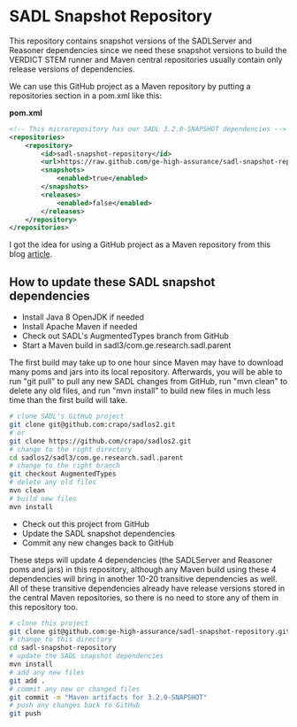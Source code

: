 # SADL Snapshot Repository

This repository contains snapshot versions of the SADLServer and
Reasoner dependencies since we need these snapshot versions to build
the VERDICT STEM runner and Maven central repositories usually contain
only release versions of dependencies.

We can use this GitHub project as a Maven repository by putting a
repositories section in a pom.xml like this:

**pom.xml**
```xml
<!-- This microrepository has our SADL 3.2.0-SNAPSHOT dependencies -->
<repositories>
    <repository>
        <id>sadl-snapshot-repository</id>
        <url>https://raw.github.com/ge-high-assurance/sadl-snapshot-repository/master/repository</url>
        <snapshots>
            <enabled>true</enabled>
        </snapshots>
        <releases>
            <enabled>false</enabled>
        </releases>
    </repository>
</repositories>
```

I got the idea for using a GitHub project as a Maven repository from
this blog
[article](https://cemerick.com/2010/08/24/hosting-maven-repos-on-github/).

## How to update these SADL snapshot dependencies

- Install Java 8 OpenJDK if needed
- Install Apache Maven if needed
- Check out SADL's AugmentedTypes branch from GitHub
- Start a Maven build in sadl3/com.ge.research.sadl.parent

The first build may take up to one hour since Maven may have to
download many poms and jars into its local repository.  Afterwards,
you will be able to run "git pull" to pull any new SADL changes from
GitHub, run "mvn clean" to delete any old files, and run "mvn install"
to build new files in much less time than the first build will take.

```bash
# clone SADL's GitHub project
git clone git@github.com:crapo/sadlos2.git
# or
git clone https://github.com/crapo/sadlos2.git
# change to the right directory
cd sadlos2/sadl3/com.ge.research.sadl.parent
# change to the right branch
git checkout AugmentedTypes
# delete any old files
mvn clean
# build new files
mvn install
```

- Check out this project from GitHub
- Update the SADL snapshot dependencies
- Commit any new changes back to GitHub

These steps will update 4 dependencies (the SADLServer and Reasoner
poms and jars) in this repository, although any Maven build using
these 4 dependencies will bring in another 10-20 transitive
dependencies as well.  All of these transitive dependencies already
have release versions stored in the central Maven repositories, so
there is no need to store any of them in this repository too.

```bash
# clone this project
git clone git@github.com:ge-high-assurance/sadl-snapshot-repository.git
# change to this directory
cd sadl-snapshot-repository
# update the SADL snapshot dependencies
mvn install
# add any new files
git add .
# commit any new or changed files
git commit -m "Maven artifacts for 3.2.0-SNAPSHOT"
# push any changes back to GitHub
git push
```
